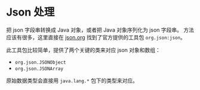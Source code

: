 # Json 处理

把 json 字段串转换成 Java 对象，或者把 Java 对象序列化为 json 字段串。
方法应该有很多，这里直接在 [json.org](https://json.org) 找到了官方提供的工具包 `org.json:json`。

此工具包比较简单，提供了两个关键的类来对应 json 对象和数组：
- `org.json.JSONObject`
- `org.json.JSONArray` 

原始数据类型会直接用 `java.lang.*` 包下的类型来对应。